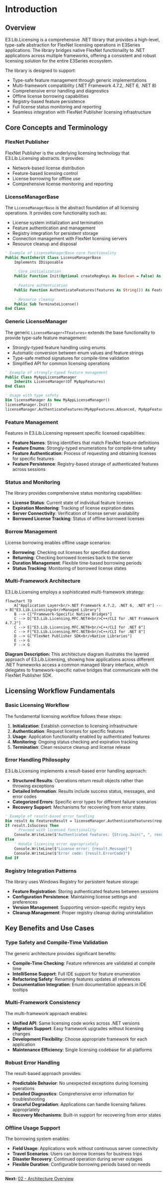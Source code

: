 # Introduction

## Overview

E3.Lib.Licensing is a comprehensive .NET library that provides a high-level, type-safe abstraction for FlexNet licensing operations in E3Series applications. The library bridges native FlexNet functionality to .NET applications across multiple frameworks, offering a consistent and robust licensing solution for the entire E3Series ecosystem.

The library is designed to support:

- Type-safe feature management through generic implementations
- Multi-framework compatibility (.NET Framework 4.7.2, .NET 6, .NET 8)
- Comprehensive error handling and diagnostics
- Offline license borrowing capabilities
- Registry-based feature persistence
- Full license status monitoring and reporting
- Seamless integration with FlexNet Publisher licensing infrastructure

## Core Concepts and Terminology

### FlexNet Publisher

FlexNet Publisher is the underlying licensing technology that E3.Lib.Licensing abstracts. It provides:
- Network-based license distribution
- Feature-based licensing control
- License borrowing for offline use
- Comprehensive license monitoring and reporting

### LicenseManagerBase

The `LicenseManagerBase` is the abstract foundation of all licensing operations. It provides core functionality such as:

- License system initialization and termination
- Feature authentication and management
- Registry integration for persistent storage
- Connection management with FlexNet licensing servers
- Resource cleanup and disposal

```vb
' Example of LicenseManagerBase core functionality
Public MustInherit Class LicenseManagerBase
    Implements IDisposable
    
    ' Core initialization
    Public Function Init(Optional createRegKeys As Boolean = False) As Result
    
    ' Feature authentication
    Public Function AuthenticateFeatures(features As String()) As FeaturesResult
    
    ' Resource cleanup
    Public Sub TerminateLicense()
End Class
```

### Generic LicenseManager<TFeatures>

The generic `LicenseManager<TFeatures>` extends the base functionality to provide type-safe feature management:

- Strongly-typed feature handling using enums
- Automatic conversion between enum values and feature strings
- Type-safe method signatures for compile-time validation
- Simplified API for common licensing operations

```vb
' Example of strongly-typed feature management
Public Class MyAppLicenseManager
    Inherits LicenseManager(Of MyAppFeatures)
End Class

' Usage with type safety
Dim licenseManager As New MyAppLicenseManager()
licenseManager.Init()
licenseManager.AuthenticateFeatures(MyAppFeatures.Advanced, MyAppFeatures.Export)
```

### Feature Management

Features in E3.Lib.Licensing represent specific licensed capabilities:

- **Feature Names**: String identifiers that match FlexNet feature definitions
- **Feature Enums**: Strongly-typed enumerations for compile-time safety
- **Feature Authentication**: Process of requesting and obtaining licenses for specific features
- **Feature Persistence**: Registry-based storage of authenticated features across sessions

### Status and Monitoring

The library provides comprehensive status monitoring capabilities:

- **License Status**: Current state of individual feature licenses
- **Expiration Monitoring**: Tracking of license expiration dates
- **Server Connectivity**: Verification of license server availability
- **Borrowed License Tracking**: Status of offline borrowed licenses

### Borrow Management

License borrowing enables offline usage scenarios:

- **Borrowing**: Checking out licenses for specified durations
- **Returning**: Checking borrowed licenses back to the server
- **Duration Management**: Flexible time-based borrowing periods
- **Status Tracking**: Monitoring of borrowed license states

### Multi-Framework Architecture

E3.Lib.Licensing employs a sophisticated multi-framework strategy:

```mermaid
flowchart TD
    A["Application Layer<br/>.NET Framework 4.7.2, .NET 6, .NET 8"] --> B["E3.Lib.Licensing<br/>Managed Library"]
    B --> C["Framework-Specific Native Bridges"]
    C --> D["E3.Lib.Licensing.MFC.NET4<br/>C++/CLI for .NET Framework 4.7.2"]
    C --> E["E3.Lib.Licensing.MFC.NET6<br/>C++/CLI for .NET 6"]
    C --> F["E3.Lib.Licensing.MFC.NET8<br/>C++/CLI for .NET 8"]
    D --> G["FlexNet Publisher SDK<br/>Native Libraries"]
    E --> G
    F --> G
```

**Diagram Description:** This architecture diagram illustrates the layered approach of E3.Lib.Licensing, showing how applications across different .NET frameworks access a common managed library interface, which delegates to framework-specific native bridges that communicate with the FlexNet Publisher SDK.

## Licensing Workflow Fundamentals

### Basic Licensing Workflow

The fundamental licensing workflow follows these steps:

1. **Initialization**: Establish connection to licensing infrastructure
2. **Authentication**: Request licenses for specific features
3. **Usage**: Application functionality enabled by authenticated features
4. **Monitoring**: Ongoing status checking and expiration tracking
5. **Termination**: Clean resource cleanup and license release

### Error Handling Philosophy

E3.Lib.Licensing implements a result-based error handling approach:

- **Structured Results**: Operations return result objects rather than throwing exceptions
- **Detailed Information**: Results include success status, messages, and error codes
- **Categorized Errors**: Specific error types for different failure scenarios
- **Recovery Support**: Mechanisms for recovering from error states

```vb
' Example of result-based error handling
Dim result As FeaturesResult = licenseManager.AuthenticateFeatures(requiredFeatures)
If result.IsSuccess Then
    ' Proceed with licensed functionality
    Console.WriteLine($"Authenticated features: {String.Join(", ", result.Features)}")
Else
    ' Handle licensing error appropriately
    Console.WriteLine($"License error: {result.Message}")
    Console.WriteLine($"Error code: {result.ErrorCode}")
End If
```

### Registry Integration Patterns

The library uses Windows Registry for persistent feature storage:

- **Feature Registration**: Storing authenticated features between sessions
- **Configuration Persistence**: Maintaining license settings and preferences
- **Version Management**: Supporting version-specific registry keys
- **Cleanup Management**: Proper registry cleanup during uninstallation

## Key Benefits and Use Cases

### Type Safety and Compile-Time Validation

The generic architecture provides significant benefits:

- **Compile-Time Checking**: Feature references are validated at compile time
- **IntelliSense Support**: Full IDE support for feature enumeration
- **Refactoring Safety**: Renaming features updates all references
- **Documentation Integration**: Enum documentation appears in IDE tooltips

### Multi-Framework Consistency

The multi-framework approach enables:

- **Unified API**: Same licensing code works across .NET versions
- **Migration Support**: Easy framework upgrades without licensing changes
- **Development Flexibility**: Choose appropriate framework for each application
- **Maintenance Efficiency**: Single licensing codebase for all platforms

### Robust Error Handling

The result-based approach provides:

- **Predictable Behavior**: No unexpected exceptions during licensing operations
- **Detailed Diagnostics**: Comprehensive error information for troubleshooting
- **Graceful Degradation**: Applications can handle licensing failures appropriately
- **Recovery Mechanisms**: Built-in support for recovering from error states

### Offline Usage Support

The borrowing system enables:

- **Field Usage**: Applications work without continuous server connectivity
- **Travel Scenarios**: Users can borrow licenses for business trips
- **Disaster Recovery**: Continued operation during server outages
- **Flexible Duration**: Configurable borrowing periods based on needs

---

**Next:** [02 - Architecture Overview](./Documentation-02-Architecture-Overview.md)
